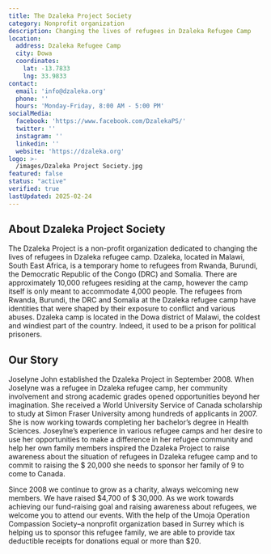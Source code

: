 ```yaml
---
title: The Dzaleka Project Society
category: Nonprofit organization
description: Changing the lives of refugees in Dzaleka Refugee Camp
location:
  address: Dzaleka Refugee Camp
  city: Dowa
  coordinates:
    lat: -13.7833
    lng: 33.9833
contact:
  email: 'info@dzaleka.org'
  phone: ''
  hours: 'Monday-Friday, 8:00 AM - 5:00 PM'
socialMedia:
  facebook: 'https://www.facebook.com/DzalekaPS/'
  twitter: ''
  instagram: ''
  linkedin: ''
  website: 'https://dzaleka.org'
logo: >-
  /images/Dzaleka Project Society.jpg
featured: false
status: "active"
verified: true
lastUpdated: 2025-02-24
---
```


## About Dzaleka Project Society

The Dzaleka Project is a non-profit organization dedicated to changing the lives of refugees in Dzaleka refugee camp. Dzaleka, located in Malawi, South East Africa,  is a temporary home to refugees from Rwanda, Burundi, the Democratic Republic of the Congo (DRC) and Somalia. There are approximately 10,000 refugees residing at the camp, however the camp itself is only meant to accommodate 4,000 people. The refugees from Rwanda, Burundi, the DRC and Somalia at the Dzaleka refugee camp have identities that were shaped by their exposure to conflict and various abuses. Dzaleka camp is located in the Dowa district of Malawi, the coldest and windiest part of the country. Indeed, it used to be a prison for political prisoners.

## Our Story

Joselyne John established the Dzaleka Project in September 2008. When Joselyne was a refugee in Dzaleka refugee camp, her community involvement and strong  academic grades opened opportunities beyond her imagination. She received a World University Service of Canada scholarship to study at Simon Fraser University among hundreds of applicants in 2007. She is now working towards completing her bachelor’s degree in Health Sciences. Joseylne’s experience in various refugee camps and her desire to use her opportunities to make a difference in her refugee community and help her own family members inspired the Dzaleka Project to raise awareness about the situation of refugees in Dzaleka refugee camp and to commit to raising the $ 20,000 she needs to sponsor her family of 9 to come to Canada.

Since 2008 we continue to  grow as a charity, always welcoming new members. We have raised $4,700 of $ 30,000. As we work towards achieving our fund-raising goal and raising awareness about refugees, we welcome you to attend our events. With the help of  the Umoja Operation Compassion Society–a nonprofit organization based in Surrey which is helping  us to sponsor  this refugee family, we are able to provide tax deductible receipts for donations equal or more than $20.